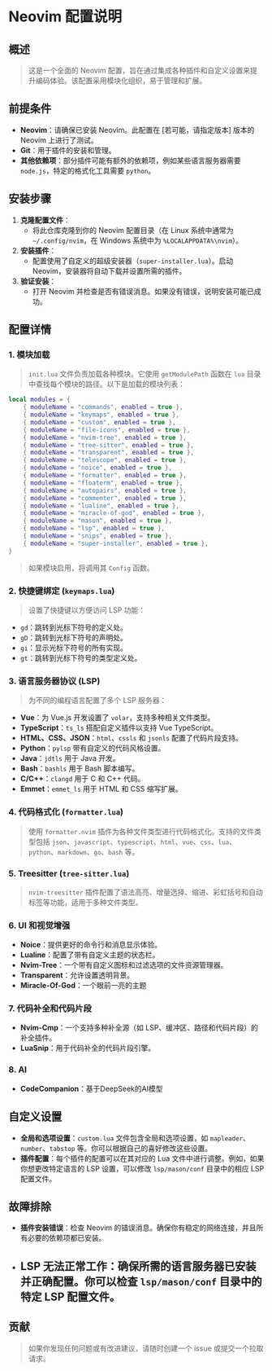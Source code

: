 # Neovim 配置说明

## 概述

> 这是一个全面的 Neovim 配置，旨在通过集成各种插件和自定义设置来提升编码体验。该配置采用模块化组织，易于管理和扩展。

## 前提条件

- **Neovim**：请确保已安装 Neovim。此配置在 [若可能，请指定版本] 版本的 Neovim 上进行了测试。
- **Git**：用于插件的安装和管理。
- **其他依赖项**：部分插件可能有额外的依赖项，例如某些语言服务器需要 `node.js`，特定的格式化工具需要 `python`。

## 安装步骤

1. **克隆配置文件**：
   - 将此仓库克隆到你的 Neovim 配置目录（在 Linux 系统中通常为 `~/.config/nvim`，在 Windows 系统中为 `%LOCALAPPDATA%\nvim`）。
1. **安装插件**：
   - 配置使用了自定义的超级安装器（`super-installer.lua`）。启动 Neovim，安装器将自动下载并设置所需的插件。
1. **验证安装**：
   - 打开 Neovim 并检查是否有错误消息。如果没有错误，说明安装可能已成功。

## 配置详情

### 1. 模块加载

> `init.lua` 文件负责加载各种模块。它使用 `getModulePath` 函数在 `lua` 目录中查找每个模块的路径。以下是加载的模块列表：

```lua
local modules = {
    { moduleName = "commands", enabled = true },
    { moduleName = "keymaps", enabled = true },
    { moduleName = "custom", enabled = true },
    { moduleName = "file-icons", enabled = true },
    { moduleName = "nvim-tree", enabled = true },
    { moduleName = "tree-sitter", enabled = true },
    { moduleName = "transparent", enabled = true },
    { moduleName = "telescope", enabled = true },
    { moduleName = "noice", enabled = true },
    { moduleName = "formatter", enabled = true },
    { moduleName = "floaterm", enabled = true },
    { moduleName = "autopairs", enabled = true },
    { moduleName = "commenter", enabled = true },
    { moduleName = "lualine", enabled = true },
    { moduleName = "miracle-of-god", enabled = true },
    { moduleName = "mason", enabled = true },
    { moduleName = "lsp", enabled = true },
    { moduleName = "snips", enabled = true },
    { moduleName = "super-installer", enabled = true },
}
```

> 如果模块启用，将调用其 `Config` 函数。

### 2. 快捷键绑定 (`keymaps.lua`)

> 设置了快捷键以方便访问 LSP 功能：

- `gd`：跳转到光标下符号的定义处。
- `gD`：跳转到光标下符号的声明处。
- `gi`：显示光标下符号的所有实现。
- `gt`：跳转到光标下符号的类型定义处。

### 3. 语言服务器协议 (LSP)

> 为不同的编程语言配置了多个 LSP 服务器：

- **Vue**：为 Vue.js 开发设置了 `volar`，支持多种相关文件类型。
- **TypeScript**：`ts_ls` 搭配自定义插件以支持 Vue TypeScript。
- **HTML、CSS、JSON**：`html`、`cssls` 和 `jsonls` 配置了代码片段支持。
- **Python**：`pylsp` 带有自定义的代码风格设置。
- **Java**：`jdtls` 用于 Java 开发。
- **Bash**：`bashls` 用于 Bash 脚本编写。
- **C/C++**：`clangd` 用于 C 和 C++ 代码。
- **Emmet**：`emmet_ls` 用于 HTML 和 CSS 缩写扩展。

### 4. 代码格式化 (`formatter.lua`)

> 使用 `formatter.nvim` 插件为各种文件类型进行代码格式化。支持的文件类型包括 `json`、`javascript`、`typescript`、`html`、`vue`、`css`、`lua`、`python`、`markdown`、`go`、`bash` 等。

### 5. Treesitter (`tree-sitter.lua`)

> `nvim-treesitter` 插件配置了语法高亮、增量选择、缩进、彩虹括号和自动标签等功能，适用于多种文件类型。

### 6. UI 和视觉增强

- **Noice**：提供更好的命令行和消息显示体验。
- **Lualine**：配置了带有自定义主题的状态栏。
- **Nvim-Tree**：一个带有自定义图标和过滤选项的文件资源管理器。
- **Transparent**：允许设置透明背景。
- **Miracle-Of-God**：一个眼前一亮的主题

### 7. 代码补全和代码片段

- **Nvim-Cmp**：一个支持多种补全源（如 LSP、缓冲区、路径和代码片段）的补全插件。
- **LuaSnip**：用于代码补全的代码片段引擎。

### 8. AI

- **CodeCompanion**：基于DeepSeek的AI模型

## 自定义设置

- **全局和选项设置**：`custom.lua` 文件包含全局和选项设置，如 `mapleader`、`number`、`tabstop` 等。你可以根据自己的喜好修改这些设置。
- **插件配置**：每个插件的配置可以在其对应的 Lua 文件中进行调整。例如，如果你想更改特定语言的 LSP 设置，可以修改 `lsp/mason/conf` 目录中的相应 LSP 配置文件。

## 故障排除

- **插件安装错误**：检查 Neovim 的错误消息。确保你有稳定的网络连接，并且所有必要的依赖项都已安装。
- ## **LSP 无法正常工作**：确保所需的语言服务器已安装并正确配置。你可以检查 `lsp/mason/conf` 目录中的特定 LSP 配置文件。

## 贡献

> 如果你发现任何问题或有改进建议，请随时创建一个 issue 或提交一个拉取请求。
